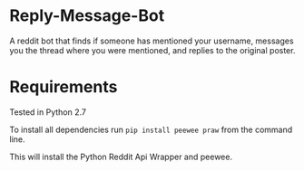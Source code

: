 Reply-Message-Bot
=================

A reddit bot that finds if someone has mentioned your username, messages you the thread where you were mentioned, and replies to the original poster.

Requirements
=================
Tested in Python 2.7

To install all dependencies run `pip install peewee praw` from the command line.

This will install the Python Reddit Api Wrapper and peewee.

 

